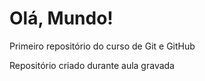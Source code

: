 # Olá, Mundo!
 Primeiro repositório do curso de Git e GitHub

Repositório criado durante aula gravada